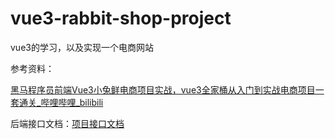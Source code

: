 # vue3-rabbit-shop-project
vue3的学习，以及实现一个电商网站

参考资料：

[黑马程序员前端Vue3小兔鲜电商项目实战，vue3全家桶从入门到实战电商项目一套通关_哔哩哔哩_bilibili](https://www.bilibili.com/video/BV1Ac411K7EQ/?spm_id_from=333.1387.favlist.content.click&vd_source=91a99cf2cdc8a7bec61c79b14c7a9800)



后端接口文档：[项目接口文档](https://www.apifox.cn/apidoc/shared/c05cb8d7-e591-4d9c-aff8-11065a0ec1de/api-67132167)

